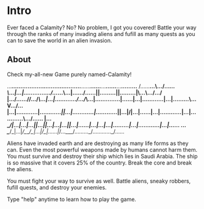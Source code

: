 # Intro
Ever faced a Calamity?
No?
No problem, I got you covered!
Battle your way through the ranks of many invading aliens and fufill as many quests as you can to save the world in an alien invasion.


## About
Check my-all-new Game purely named-Calamity!


…_____………___………_…………………___……___……___…_____……_____…__………__
/……__…\…/…_…\…|…|……………/…_…\…|……\/……||_………_||_………_|\…\…/…/
|…/……\//…/_\…\|…|…………/…/_\…\|….…….…|……|…|…………|…|………\…V…/…
|…|…………|……_……||…|…………|……_……||…|\/|…|……|…|…………|…|…………\…/……
|…\__/\|…|…|…||…|____|…|…|…||…|……|…|…_|…|_………|…|…………|…|……
…\____/\_|…|_/\_____/\_|…|_/\_|……|_/…\___/………\_/…………\_/……


Aliens have invaded earth and are destroying as many life forms as they can. Even the most powerful weapons made by humans cannot harm them. You must survive and destroy their ship which lies in Saudi Arabia.
The ship is so massive that it covers 25% of the country. Break the core and break the aliens.

You must fight your way to survive as well. Battle aliens, sneaky robbers, fufill quests, and destroy your enemies.

Type "help" anytime to learn how to play the game.
